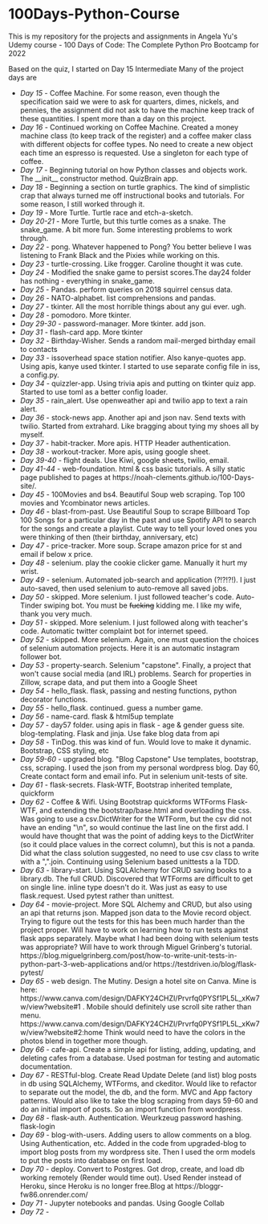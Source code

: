 # 100Days-Python-Course
This is my repository for the projects and assignments in Angela Yu's Udemy course - 100 Days of Code: The Complete Python Pro Bootcamp for 2022

Based on the quiz, I started on Day 15 Intermediate
Many of the project days are 
<ul>
<li><em>Day 15</em> - Coffee Machine. For some reason, even though the specification said we were to ask for quarters, dimes, nickels, and pennies, the assignment did not ask to have the machine keep track of these quantities. I spent more than a day on this project.</li>
<li><em>Day 16</em> - Continued working on Coffee Machine. Created a money machine class (to keep track of the register) and a coffee maker class with different objects for coffee types. No need to create a new object each time an espresso is requested. Use a singleton for each type of coffee. </li> 
<li><em>Day 17</em> - Beginning tutorial on how Python classes and objects work. The __init__ constructor method. QuizBrain app.</li> 
<li><em>Day 18</em> - Beginning a section on turtle graphics. The kind of simplistic crap that always turned me off instructional books and tutorials. For some reason, I still worked through it.</li> 
<li><em>Day 19</em> - More Turtle. Turtle race and etch-a-sketch.</li> 
<li><em>Day 20-21</em> - More Turtle, but this turtle comes as a snake. The snake_game. A bit more fun. Some interesting problems to work through.</li> 
<li><em>Day 22</em> - pong. Whatever happened to Pong? You better believe I was listening to Frank Black and the Pixies while working on this.</li> 
<li><em>Day 23</em> - turtle-crossing. Like frogger. Caroline thought it was cute.</li>
<li><em>Day 24</em> - Modified the snake game to persist scores.The day24 folder has nothing - everything in snake_game.</li>
<li><em>Day 25</em> - Pandas. perform queries on 2018 squirrel census data.</li>
<li><em>Day 26</em> - NATO-alphabet. list comprehensions and pandas.</li>
<li><em>Day 27</em> - tkinter. All the most horrible things about any gui ever. ugh.</li>
<li><em>Day 28</em> - pomodoro. More tkinter.</li>
<li><em>Day 29-30</em> - password-manager. More tkinter. add json.</li>
<li><em>Day 31</em> - flash-card app. More tkinter</li>
<li><em>Day 32</em> - Birthday-Wisher. Sends a random mail-merged birthday email to contacts</li>
<li><em>Day 33</em> - issoverhead space station notifier. Also kanye-quotes app. Using apis, kanye used tkinter. I started to use separate config file in iss, a config.py.</li>
<li><em>Day 34</em> - quizzler-app. Using trivia apis and putting on tkinter quiz app. Started to use toml as a better config loader.</li>
<li><em>Day 35</em> - rain_alert. Use openweather api and twilio app to text a rain alert.</li>
<li><em>Day 36</em> - stock-news app. Another api and json nav. Send texts with twilio. Started from extrahard. Like bragging about tying my shoes all by myself.</li>
<li><em>Day 37</em> - habit-tracker. More apis. HTTP Header authentication.</li>
<li><em>Day 38</em> - workout-tracker. More apis, using google sheet.</li>
<li><em>Day 39-40</em> - flight deals. Use Kiwi, google sheets, twilio, email.</li>
<li><em>Day 41-44</em> - web-foundation. html & css basic tutorials. A silly static page published to pages at https://noah-clements.github.io/100-Days-site/.</li>
<li><em>Day 45</em> - 100Movies and bs4. Beautiful Soup web scraping. Top 100 movies and Ycombinator news articles.</li>
<li><em>Day 46</em> - blast-from-past. Use Beautiful Soup to scrape Billboard Top 100 Songs for a particular day in the past and use Spotify API to search for the songs and create a playlist. Cute way to tell your loved ones you were thinking of then (their birthday, anniversary, etc)</li>
<li><em>Day 47</em> - price-tracker. More soup. Scrape amazon price for st and email if below x price.</li>
<li><em>Day 48</em> - selenium. play the cookie clicker game. Manually it hurt my wrist.</li>
<li><em>Day 49</em> - selenium. Automated job-search and application (?!?!?!). I just auto-saved, then used selenium to auto-remove all saved jobs.
</li>
<li><em>Day 50</em> - skipped. More selenium. I just followed teacher's code. Auto-Tinder swiping bot. You must be <del>fucking</del> kidding me. I like my wife, thank you very much.</li>
<li><em>Day 51</em> - skipped. More selenium. I just followed along with teacher's code. Automatic twitter complaint bot for internet speed. </li>
<li><em>Day 52</em> - skipped. More selenium. Again, one must question the choices of selenium automation projects. Here it is an automatic instagram follower bot. </li>
<li><em>Day 53</em> - property-search. Selenium "capstone". Finally, a project that won't cause social media (and IRL) problems. Search for properties in Zillow, scrape data, and put them into a Google Sheet</li>
<li><em>Day 54</em> - hello_flask. flask, passing and nesting functions, python decorator functions.</li>
<li><em>Day 55</em> - hello_flask. continued. guess a number game.</li>
<li><em>Day 56</em> - name-card. flask & html5up template</li>
<li><em>Day 57</em> - day57 folder. using apis in flask - age & gender guess site. blog-templating. Flask and jinja. Use fake blog data from api</li>
<li><em>Day 58</em> -  TinDog. this was kind of fun. Would love to make it dynamic. Bootstrap, CSS styling, etc </li>
<li><em>Day 59-60</em> - upgraded blog. "Blog Capstone" Use templates, bootstrap, css, scraping. I used the json from my personal wordpress blog. Day 60, Create contact form and email info. Put in selenium unit-tests of site.</li>
<li><em>Day 61</em> - flask-secrets. Flask-WTF, Bootstrap inherited template, quickform</li>
<li><em>Day 62</em> - Coffee & Wifi. Using Bootstrap quickforms WTForms Flask-WTF, and extending the bootstrap/base.html and overloading the css. Was going to use a csv.DictWriter for the WTForm, but the csv did not have an ending "\n", so would continue the last line on the first add. I would have thought that was the point of adding keys to the DictWriter (so it could place values in the correct column), but this is not a panda. Did what the class solution suggested, no need to use csv class to write with a ",".join. Continuing using Selenium based unittests a la TDD.</li>
<li><em>Day 63</em> - library-start. Using SQLAlchemy for CRUD saving books to a library.db. The full CRUD. Discovered that WTForms are difficult to get on single line. inline type doesn't do it. Was just as easy to use flask.request. Used pytest rather than unittest. </li>
<li><em>Day 64</em> - movie-project. More SQL Alchemy and CRUD, but also using an api that returns json. Mapped json data to the Movie record object. Trying to figure out the tests for this has been much harder than the project proper. Will have to work on learning how to run tests against flask apps separately. Maybe what I had been doing with selenium tests was appropriate? Will have to work through Miguel Grinberg's tutorial. https://blog.miguelgrinberg.com/post/how-to-write-unit-tests-in-python-part-3-web-applications and/or https://testdriven.io/blog/flask-pytest/</li>
<li><em>Day 65</em> - web design. The Mutiny. Design a hotel site on Canva. Mine is here: https://www.canva.com/design/DAFKY24CHZI/Prvrfq0PYSf1PL5L_xKw7w/view?website#1 . Mobile should definitely use scroll site rather than menu. https://www.canva.com/design/DAFKY24CHZI/Prvrfq0PYSf1PL5L_xKw7w/view?website#2:home Think would need to have the colors in the photos blend in together more though.</li>
<li><em>Day 66</em> - cafe-api. Create a simple api for listing, adding, updating, and deleting cafes from a database. Used postman for testing and automatic documentation.</li>
<li><em>Day 67</em> - RESTful-blog. Create Read Update Delete (and list) blog posts in db using SQLAlchemy, WTForms, and ckeditor. Would like to refactor to separate out the model, the db, and the form. MVC and App factory patterns. Would also like to take the blog scraping from days 59-60 and do an initial import of posts. So an import function from wordpress.</li>
<li><em>Day 68</em> - flask-auth. Authentication. Weurkzeug password hashing. flask-login</li>
<li><em>Day 69</em> - blog-with-users. Adding users to allow comments on a blog. Using Authentication, etc. Added in the code from upgraded-blog to import blog posts from my wordpress site. Then I used the orm models to put the posts into database on first load.</li>
<li><em>Day 70</em> - deploy. Convert to Postgres. Got drop, create, and load db working remotely (Render would time out). Used Render instead of Heroku, since Heroku is no longer free.Blog at https://bloggr-fw86.onrender.com/</70>
<li><em>Day 71</em> - Jupyter notebooks and pandas. Using Google Collab </li>
<li><em>Day 72</em> - </li>
</ul>
